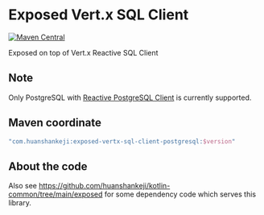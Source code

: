 # Exposed Vert.x SQL Client

[![Maven Central](https://img.shields.io/maven-central/v/com.huanshankeji/exposed-vertx-sql-client-postgresql)](https://search.maven.org/artifact/com.huanshankeji/exposed-vertx-sql-client-postgresql)

Exposed on top of Vert.x Reactive SQL Client

## Note

Only PostgreSQL with [Reactive PostgreSQL Client](https://vertx.io/docs/vertx-pg-client/java/) is currently supported.

## Maven coordinate

```kotlin
"com.huanshankeji:exposed-vertx-sql-client-postgresql:$version"
```

## About the code

Also see https://github.com/huanshankeji/kotlin-common/tree/main/exposed for some dependency code which serves this
library.

